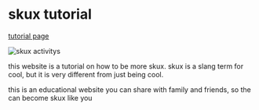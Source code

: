 <html>

<head>

<link rel='stylesheet' href='style2.css' type='text/css'/>
      
</head>

<body>  
        
        
<h1>skux tutorial</h1>


<a href="https://skuxdlx.github.io/edwinnsphinxcat/"> tutorial page </a>

<img src="https://www.valleyprofile.co.nz/wp-content/uploads/2022/05/P1-VALLEY-PROFILE-Martina-Dairy-Ram-raid-WEB.jpg" alt="skux activitys">

<p> this website is a tutorial on how to be more skux. skux is a slang term for cool, but it is very different from just being cool.</p>

<p>this is an educational website you can share with family and friends, so the can become skux like you</p>



</body>

</html>



